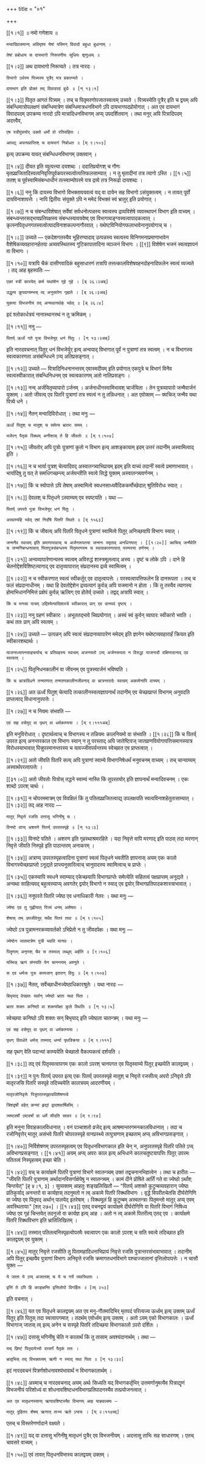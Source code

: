 +++
title = "०१"

+++

[[१।१]] ॥ नमो गणेशाय ॥

	मन्वादिवाक्यान्य् अविमृश्य येषां यस्मिन् विवादो बहुधा बुधानाम् ।

	तेषां प्रबोधाय स दायभागो निरूपणीयः सुधियः शृणुध्वम् ॥

[[१।२]] अथ दायभागो निरूप्यते । तत्र नारदः ।

	विभागो ऽर्थस्य पित्र्यस्य पुत्रैर् यत्र प्रकल्प्यते ।

	दायभाग इति प्रोक्तं तद् विवादपदं बुधैः ॥ [न् १३।१]

[[१।३]] पितृत आगतं पित्र्यम् । तच् च पितृमरणोपजातस्वत्वम् उच्यते । पित्र्यस्येति पुत्रैर् इति च द्वयम् अपि संबन्धिमात्रोपलक्षणं संबन्धिमात्रेण संबन्धिमात्रधनविभागे ऽपि दायभागपदप्रोयोगात् । अत एव दायभागं विवादपदम् उपक्रम्य नारदो ऽपि मात्रादिधनविभागम् अप्य् उपदर्शितवान् । तथा मनुर् अपि पित्रादिपदम् अदत्त्वैव,

	एष स्त्रीपुंसयोर् उक्तो धर्मो वो रतिसंहितः ।

	आपद्य् अपत्यप्राप्तिश् च दायभागं निबोधत ॥ [म् ९।१०३]

इत्य् उपक्रम्य यावत् संबन्धिधनविभागम् उक्तवान् ।

[[१।४]] दीयत इति व्युत्पत्त्या दयशब्दः । ददातिप्रयोगश् च गौणः मृतप्रव्रजितादिस्वत्वनिवृत्तिपूर्वकपरस्वत्वोत्पत्तिफलसाम्यात् । न तु मृतादीनां तत्र त्यागो ऽस्ति । [[१।५]] ततश् च पूर्वस्वामिसंबन्धाधीनं तत्स्वाम्योपरमे यत्र द्रव्ये तत्र निरूढो दायशब्दः ।

[[१।६]] ननु किं दायस्य विभागो विभक्तावयवत्वं यद् वा दायेन सह विभागो ऽसंयुक्तत्वम् । न तावत् पूर्वो दायविनाशापत्तेः । नापि द्वितीयः संयुक्ते ऽपि न ममेदं विभक्तं स्वं भ्रातुर् इति प्रयोगात् । 

[[१।७]] न च संबन्धाविशेषात् सर्वेषां सर्वधनोत्पन्नस्य स्वत्वस्य द्रव्यविशेषे व्यवस्थापनं विभाग इति वाच्यम् । संबन्ध्यन्तरसद्भावप्रतिपक्षस्य संबन्धस्यावयवेष्व् एव विभागव्यङ्ग्यस्वत्वापादकत्वात् । कृत्स्नपितृधनगतस्वत्वोत्पादविनाशकल्पनागौरवात् । यथेष्टविनियोगफलाभावेनानुपयोगाच् च । 

[[१।८]] उच्यते — एकदेशगतस्यैव भूहिरण्यादाव् उत्पन्नस्य स्वत्वस्य विनिगमनाप्रमाणाभावेन वैशेषिकव्यवहारानर्हतया अव्यवस्थितस्य गुटिकापातादिना व्यञ्जनं विभागः । [[९]] विशेषेण भजनं स्वत्वज्ञापनं वा विभागः ।

[[१।१०]] यत्रापि चैकं दासीगवादिकं बहुसाधारणं तत्रापि तत्तत्कालविशेषवहनदोहनादिफलेन स्वत्वं व्यज्यते । तद् आह बृहस्पतिः —

	एकां स्त्रीं कारयेत् कर्म यथांशेन गृहे गृहे । [ब् २६।२अब्]

	उद्धृत्य कूपवाप्यम्भस् त्व् अनुसारेण गृह्यते । [ब् २६।३अब्]

	युक्त्या विभजनीयं तद् अन्यथानर्थक्ं भवेत् ॥ [ब् २६।४]

इदं श्लोकार्धत्रयं नानास्थानस्थं न तु क्रमिकम् ।

[[१।११]] ननु —

	पितर्य् ऊर्ध्वं गते पुत्रा विभजेयुर् धनं पितुः । [न् १३।२अब्]

इति नारदवचनात् पितुर् धनं विभजेर्युर् इत्य् अन्वयाद् विभागात् पूर्वं न पुत्राणां तत्र स्वत्वम् । न च विभागस्य स्वत्वकारणता असंबन्धिधने ऽप्य् अतिप्रसङ्गात् ।

[[१।१२]] उच्यते — पित्रादिनिधनानन्तरम् एवास्मदीयम् इति प्रयोगात् एकपुत्रे च विभागं विनैव स्वत्वस्वीकारात् संबन्धिनिधनम् एव स्वत्वकारणम् अतो नातिप्रसङ्गः ।

[[१।१३]] नन्व् अर्जयितृव्यापारो ऽर्जनम् । अर्जनाधीनस्वामिभावश् चार्जयिता । तेन पुत्रव्यापारो जन्मैवार्जनं युक्तम् । अतो जीवत्य् एव पितरि पुत्राणां तत्र स्वत्वं न तु तन्निधनात् । अत एवोक्तम् — क्वचिज् जन्मैव यथा पित्र्ये धने ।

[[१।१४]] नैतन् मन्वादिविरोधात् । तथा मनुः —

	ऊर्ध्वं पितुश् च मातुश् च समेत्य भ्रातरः समम् ।

	भजेरन् पैतृकं रिक्थम् अनीशास् ते हि जीवतोः ॥ [म् ९।१०४]

[[१।१५]] जीवतोर् अपि पुत्रोः पुत्राणां कुतो न विभाग इत्य् आशङ्कायाम् इदम् उत्तरं तदानीम् अस्वामित्वाद् इति ।

[[१।१६]] न च भार्या पुत्रश् चेत्यादिवद् अस्वातन्त्र्याभिप्रायम् इदम् इति वाच्यं तदानीं स्वत्वे प्रमाणाभावात् । भार्यादिषु तु यत् ते समधिगच्छन्त्य् अर्जयन्तीति स्वत्वे सिद्धे युक्तम् अस्वातन्त्र्यवर्णनम् ।

[[१।१७]] किं च स्वोपात्ते ऽपि तेषाम् अस्वामित्वे स्वधनसाध्यवैदिककर्मोच्छेदात् श्रुतिविरोधः स्यात् ।

[[१।१८]] देवलश् च पितृधने ऽस्वाम्यम् एव स्पष्टयति । यथा —

	पितर्य् उपरते पुत्रा विभजेयुर् धनं पितुः ।

	अस्वाम्यंहि भवेद् एषां निर्दोषे पितरि स्थिते ॥ [द् १५६३]

[[१।१९]] किं च जीवत्य् अपि पितरि पितृधने पुत्राणां स्वामित्वे पितुर् अनिच्छयापि विभागः स्यात् ।

	जन्मनैव स्वत्वम् इति प्रमाणाभावाच् च अर्जनरूपतया जन्मनः स्मृताव् अनधिगमात् । [[१।२०]] क्वचिच् जन्मैवेति च जन्मनिबन्धनत्वात् पितापुत्रसंबन्धस्य पितृमरणस्य च स्वत्वकारणत्वात् परम्परया वर्णनम् ।

[[१।२१]] अन्यव्यापारेणान्यस्य स्वत्वम् अविरुद्धं शास्त्रमूलत्वाद् अस्य । दृष्टं च लोके ऽपि । दाने हि चेतनोद्देशविशिष्टत्यागाद् एव दातृव्यापारात् संप्रदानस्य द्रव्ये स्वामित्वम् ।

[[१।२२]] न च स्वीकरणात् स्वत्वं स्वीकर्तुर् एव दातृत्वापत्तेः । परस्वत्वापत्तिफलेन हि दानरूपता । तच् च फलं संप्रदानाधीनम् । यथा हि देवतोद्देशेन द्रव्यत्यागं कुर्वन्न् अपि यजमानो न होता । किं तु तस्यैव त्यागस्य होमाभिधाननिमित्तं प्रक्षेपं कुर्वन्न् ऋत्विग् एव होतेर्य् उच्यते । तद्वद् अत्रापि स्यात् ।

	किं च मनसा पात्रम् उद्दिश्येत्यादिशास्त्रे स्वीकारात् प्राग् एव दानपदं दृष्टम् ।

[[१।२३]] ननु ग्रहणं स्वीकारः । अभूततद्भावे च्विप्रयोगात् । अस्वं स्वं कुर्वन् व्यापारः स्वीकारो भवति । कथं ततः प्राग् अपि स्वत्वम् ।

[[१।२४]] उच्यते — उत्पन्नन् अपि स्वत्वं संप्रदानव्यापारेण ममेदम् इति ज्ञानेन यथेष्टव्यवहारार्हं क्रियत इति स्वीकारशब्दार्थः ।

	याजनाध्यापनसाहचर्याच् च प्रतिग्रहस्य स्वत्वम् अजनयतो ऽप्य् अर्जनरूपता न विरुद्धा याजनादौ दक्षिणादानाद् एव स्वत्वात् ।

[[१।२५]] पितृनिधनकालीनं वा जीवनम् एव पुत्रस्यार्जनं भविष्यति ।

	किं च भ्रात्रादिधने तन्मरणात् तन्मरणकालीनजीवनाद् वा भ्रात्रन्तरादेः स्वत्वम् अकामेनापि वाच्यम् ।

[[१।२६]] अत ऊर्ध्वं पितुश् चेत्यादि तत्कालीनस्वत्वज्ञापनार्थं तदानीम् एव चेच्छाप्राप्तं विभागम् अनुवदति प्राप्तत्वाद् विधानानुपपत्तेः ।

[[१।२७]] न च नियमः संभवति —

	एवं सह वसेयुर् वा पृथग् वा धर्मकाम्यया । [म् ९।१११अब्]

इति मनुविरोधात् । दृष्टार्थत्वाच् च विभागस्य न तन्नियमः कालनियमो वा संभवति । [[१।२८]] किं च पितर्य् उपरत इत्य् अनन्तरकाल एव विभागः स्यान् न तु परस्ताद् अपि जातेष्टिवज् जातप्राणवियोगापत्तिसमानस्यात्र विरोधस्याभावात् पित्त्रुपरमानन्तरस्य च यावज्जीवपर्यन्तस्य स्वेच्छात एव प्राप्तत्वात् ।

[[१।२९]] अतो जीवति पितरि सत्य् अपि पुत्राणां स्वाम्ये विभागनिषेधर्थं मनुवचनम् वाच्यम् । तच् चान्याय्यम् अस्वार्थपरत्वापत्तेः ।

[[३१।०]] अतो जीवतोः पित्रोस् तद्धने स्वाम्यं नास्ति किं तूपरतयोर् इति ज्ञापनार्थं मन्वादिवचनम् । एकः शाब्दो ऽपरश् चार्थः ।

[[१।३१]] न चोपरममात्रम् एव विवक्षितं किं तु पतितप्रव्रजितत्वाद्य् उपलक्षयति स्वत्वविनाशहेतुतासाम्यात् । [[१।३२]] तद् आह नारदः —

	मातुर् निवृत्ते रजसि दत्तासु भगिनीषु च ।

	विनष्टे वाप्य् अशरणे पितर्य् उपरतस्पृहे ॥ [न् १३।३]

[[१।३३]] विनष्टे पतिते । अशरण इति गृहस्थाश्रमरहिते । यदा निवृत्ते वापि मरणाद् इति पाठस् तदा मरणान् निवृत्ते जीवति निस्पृहे इति पाठान्तरम् अनाकरम् ।

[[१।३४]] अत्राप्य् उपरतस्पृहत्वादिना पुत्राणां स्वत्वं पितृधने भवतीति ज्ञापनास् अयम् एकः कालो विभागस्येच्छाप्राप्तो ऽनूद्यते प्राप्त्यनुसारित्वाच् चानुवादस्य स्वामित्वाच् च प्राप्तेः ।

[[१।३५]] एकस्यापि स्वधने स्वाम्याद् एकेच्छयापि विभागप्राप्तेः समेत्येति सहितत्वं पक्षप्राप्तम् अनूद्यते । अन्यथा साहित्यवद् बहुत्वस्याप्य् अवगतेर् द्वयोर् विभागो न स्याद् एव द्वयोर् विभागप्रतिपादकशास्त्राभावात् । 

[[१।३६]] ननूपरते पितरि ज्येष्ठ एव धनाधिकारी नेतरः । यथा मनुः —

	ज्येष्ठ एव तु गृह्णीयात् पित्र्यं धनम् अशेषतः ।

	शेषास् तम् उपजीवेयुर् यथैव पितरं तथा ॥ [म् ९।१०५]

ज्येष्ठो ऽत्र पुन्नामनरकव्यावर्तको ऽभिप्रेतो न तु जीवदपेक्षः । यथा मनुः —

	ज्येष्ठेन जातमात्रेण पुत्री भवति मानवः ।

	पितॄणाम् अनृणश् चैव स तस्माल् लब्धुम् अर्हति ॥ [९।१०६]

	यस्मिन्न् ऋणं संनयति येन चानन्त्यम् अश्नुते ।

	स एव धर्मजः पुत्रः कामजान् इतरान् विदुः ॥ [म् ९।१०७]

[[१।३७]] नैतत्, सर्वेच्छाधीनज्येष्ठाधिकारश्रुतेः । यथा नारदः —

	बिभृयाद् वेच्छतः सर्वान् ज्येष्ठो भ्राता यथा पिता ।

	भ्राता शक्तः कनिष्ठो वा शक्त्यपेक्षा कुले स्थितिः ॥ [न् १३।५]

स्वेच्छया कनिष्ठो ऽपि शक्तः सन् बिभृयाद् इति ज्येष्ठता चातन्त्रम् । यथा मनुः —

	एवं सह वसेयुर् वा पृथग् वा धर्मकाम्यया ।

	पृथग् विवर्धते धर्मस् तस्माद् धर्म्या पृथक्क्रिया ॥ [म् ९।१११]

सह पृथग् वेति पदाभ्यां काम्ययेति चेच्छातो वैकल्पकत्वं दर्शयति ।

[[१।३८]] तद् एवं पितृस्वत्वापगम एकः कालो ऽपरश् चानपगत एव पितृस्वाम्ये पितुर् इच्छयेति कालद्वयम् ।

[[१।३९]] न पुनः पितर्य् उपरत इत्य् एकः पितर्य् उपरतस्पृहे मातुश् च निवृत्ते रजसीत्य् अपरो ऽनिवृत्ते ऽपि मातृरजसि पितरि सस्पृहे तदिच्चयेति कालत्रयम् आदरणीयम् ।

	मातृरजोनिवृत्तेः पित्रुपरतस्पृहत्वविशेषणत्वे

	त्रिंशद्वर्षो वहेत् कन्यां हृद्यां द्वादशवार्षिकीम् ।

	त्र्यष्टवर्षो ऽष्टवर्षां वा धर्मे सीदति सत्वर ॥ [म् ९।९४]

इति मनुना विवाहकालविधानात् । वनं पञ्चाशतो व्रजेद् इत्य् आश्रमान्तरगमनकालविधानात् । तदा च रजोनिवृत्तेर् मातुर् असंभवे पितरि चोपरतस्पृहे वानप्रस्थ्ये तत्पुत्राणाम् इच्छताम् अप्य् अविभागप्रसङ्गात् ।

[[१।४०]] निर्विशेषणम् उपरतस्पृहत्वम् एव पितृधनविभागकाल इति चेन् न, अनुपरतस्पृहे पितरि पतिते ऽप्य् अविभागप्रसङ्गात् । [[१।४१]] अयम् अप्य् अपरः काल इत्य् अभिधाने कालचतुष्टयापत्तिः पितुर् उपरमः पतितत्वं निस्पृहत्वम् इच्छा चेति ।

[[१।४२]] यच् च कार्याक्षमे पितरि पुत्राणां विभागे स्वातन्त्र्यम् उक्तं तद्वचनानभिज्ञत्वेन । तथा च हारीतः — "जीवति पितरि पुत्राणाम् अर्थादानविसर्गाक्षेपेषु न स्वातन्त्र्यम् । कामं दीने प्रोषिते आर्तिं गते वा ज्येष्ठो ऽर्थांश् चिन्तयेत्" [ह् ४।१, ३] । सुव्यक्तम् आहतुः शङ्खलिखितौ — "पितर्य् अशक्ते कुटुम्बव्यवहारान् ज्येष्ठः प्रतिकुर्याद् अनन्तरो वा कार्यज्ञस् तदनुमतो न त्व् अकामे पितरि रिक्थविभागः । वृद्धे विपरीतचेतसि दीर्घरोगिणि वा ज्येष्ठ एव पितृवद् अर्थान् पालयेद् इतरेषाम् । रिक्थमूलं हि कुटुम्बम् अस्वतन्त्राः पितृमन्तो मातुर् अप्य् एवम् अवस्थितायाः" [श्ल् २७०] । [[१।४३]] एतद् वचनद्वयं कार्याक्षमे दीर्घरोगिणि वा पितरि विभागं निषिध्य ज्येष्ठ एव गृहं चिन्तयेत् तदनुजो वा कार्यज्ञ इत्य् आह । अतो न त्व् अकामे पितरीत्य् एतद् एव । कार्याक्षमे पितरि रिक्थविभाग इति भ्रातिलिखितम् ।

[[१।४४]] तस्मात् पतितत्वनिस्पृहत्वोपरमैः स्वत्वापग एकः कालो ऽपरश् च सति स्वत्वे तदिच्छात इति कालद्वयम् एव युक्तम् । 

[[१।४५]] मातुर् निवृत्ते रजसीति तु पितामहादिधनाभिप्रायं निवृत्ते रजसि पुत्रान्तरसंभावाभावात् । तदानीम् अपि पितुर् इच्छयैव पुत्राणां विभागः अनिवृत्ते रजसि क्रमागतधनविभागे पश्चाज्जातानां वृत्तिलोपापत्तेः । न चासौ युक्तः —

	ये जाता ये ऽप्य् अजाताश् च ये च गर्भे व्यवस्थिताः ।

	वृत्तिं ते ऽपि हि काङ्क्षन्ति वृत्तिलोपो विगर्हितः ॥ [व्य् २५३]

इति वचनात् ।

[[१।४६]] यत एव पितृधने कालद्वयम् अत एव मनु-गौतमादिभिर् मृतपदं परित्यज्य ऊर्ध्वम् इत्य् उक्तम् ऊर्ध्वं पितुर् इति पितुस् तदा स्वत्वापगमात् । तदर्थम् एवोर्ध्वम् इत्य् उक्तम् । अतो ऽयम् एको विभागकालः । ऊर्ध्वं विभागाज् जातस् त्व् इत्य् अनेन च सस्पृहे पितरि तदिच्छया विभागकालो ऽपरो दर्शितः ।

[[१।४७]] दत्तासु भगिनीषु चेति न कालार्थं किं तु तासाम् अवश्यंदानार्थम् । तथा —

	यच् छिष्टं पितृदायेभ्यो दत्त्वर्णं पैतृकं ततः ।

	भ्रातृभिस् तद् विभक्तव्यम् ऋणी न स्याद् यथा पिता ॥ [न् १३।३२]

इदं नारदवचनं पित्रर्णशोधनावश्यंभावार्थं न विभागकालार्थम् ।

[[१।४८]] अस्माच् च नारदवचनाद् अयम् अर्थः सिध्यति यद् विभागकर्तृभिर् उत्तमर्णानुमत्यैव पित्राद्यृणं विभजनीयं परिशोध्यं वा शोधनावशिष्टधनविभागप्रतिपादनस्यैव तत्प्रयोजनत्वात् ।

	अत एव मातृधनस्याप्य् ऋणावशिष्टस्यैव विभागम् आह याज्ञवल्क्यः —

	मातुर् दुहितरः शेषम् ऋणात् ताभ्य ऋते ऽन्वयः । [य् २।११७च्द्]

एतच् च विस्तरेणर्णादाने वक्ष्यते ।

[[१।४९]] यद् वा दत्तासु भगिनीषु मातृधनं पुत्रैर् एव विभजनीयम् । अदत्तासु ताभिः सह साधारणम् । एतच् चावसरे वाच्यम् ।

[[१।५०]] एवं तावत् पितृधनविभास्य कालद्वयम् उक्तम् ।
